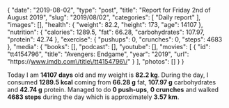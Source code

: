 {
    "date": "2019-08-02",
    "type": "post",
    "title": "Report for Friday 2nd of August 2019",
    "slug": "2019\/08\/02",
    "categories": [
        "Daily report"
    ],
    "images": [],
    "health": {
        "weight": 82.2,
        "height": 173,
        "age": 14107
    },
    "nutrition": {
        "calories": 1289.5,
        "fat": 66.28,
        "carbohydrates": 107.97,
        "protein": 42.74
    },
    "exercise": {
        "pushups": 0,
        "crunches": 0,
        "steps": 4683
    },
    "media": {
        "books": [],
        "podcast": [],
        "youtube": [],
        "movies": [
            {
                "id": "tt4154796",
                "title": "Avengers: Endgame",
                "year": "2019",
                "url": "https:\/\/www.imdb.com\/title\/tt4154796\/"
            }
        ],
        "photos": []
    }
}

Today I am <strong>14107 days</strong> old and my weight is <strong>82.2 kg</strong>. During the day, I consumed <strong>1289.5 kcal</strong> coming from <strong>66.28 g</strong> fat, <strong>107.97 g</strong> carbohydrates and <strong>42.74 g</strong> protein. Managed to do <strong>0 push-ups</strong>, <strong>0 crunches</strong> and walked <strong>4683 steps</strong> during the day which is approximately <strong>3.57 km</strong>.
